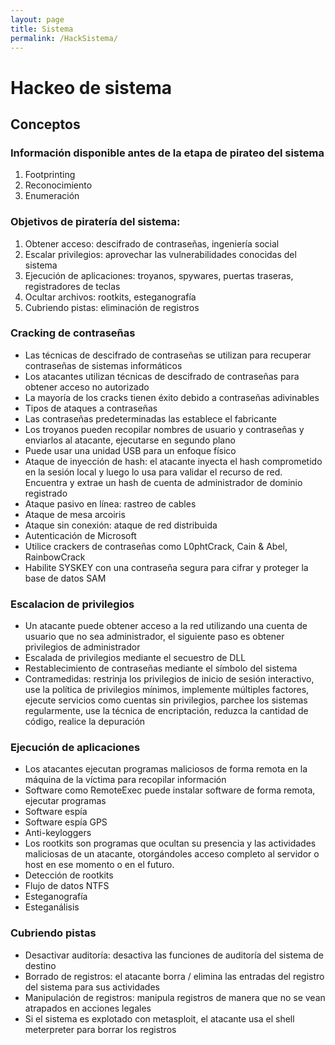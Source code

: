 ```yaml
---
layout: page
title: Sistema
permalink: /HackSistema/
---
```


# Hackeo de sistema

## Conceptos

### Información disponible antes de la etapa de pirateo del sistema

1. Footprinting
2. Reconocimiento
3. Enumeración

### Objetivos de piratería del sistema:

1. Obtener acceso: descifrado de contraseñas, ingeniería social
2. Escalar privilegios: aprovechar las vulnerabilidades conocidas del sistema
3. Ejecución de aplicaciones: troyanos, spywares, puertas traseras, registradores de teclas
4. Ocultar archivos: rootkits, esteganografía
5. Cubriendo pistas: eliminación de registros

### Cracking de contraseñas

* Las técnicas de descifrado de contraseñas se utilizan para recuperar contraseñas de sistemas informáticos
* Los atacantes utilizan técnicas de descifrado de contraseñas para obtener acceso no autorizado
* La mayoría de los cracks tienen éxito debido a contraseñas adivinables
* Tipos de ataques a contraseñas
* Las contraseñas predeterminadas las establece el fabricante
* Los troyanos pueden recopilar nombres de usuario y contraseñas y enviarlos al atacante, ejecutarse en segundo plano
* Puede usar una unidad USB para un enfoque físico
* Ataque de inyección de hash: el atacante inyecta el hash comprometido en la sesión local y luego lo usa para validar el recurso de red. Encuentra y extrae un hash de cuenta de administrador de dominio registrado
* Ataque pasivo en línea: rastreo de cables
* Ataque de mesa arcoiris
* Ataque sin conexión: ataque de red distribuida
* Autenticación de Microsoft
* Utilice crackers de contraseñas como L0phtCrack, Cain & Abel, RainbowCrack
* Habilite SYSKEY con una contraseña segura para cifrar y proteger la base de datos SAM

### Escalacion de privilegios

* Un atacante puede obtener acceso a la red utilizando una cuenta de usuario que no sea administrador, el siguiente paso es obtener privilegios de administrador
* Escalada de privilegios mediante el secuestro de DLL
* Restablecimiento de contraseñas mediante el símbolo del sistema
* Contramedidas: restrinja los privilegios de inicio de sesión interactivo, use la política de privilegios mínimos, implemente múltiples factores, ejecute servicios como cuentas sin privilegios, parchee los sistemas regularmente, use la técnica de encriptación, reduzca la cantidad de código, realice la depuración

### Ejecución de aplicaciones

* Los atacantes ejecutan programas maliciosos de forma remota en la máquina de la víctima para recopilar información
* Software como RemoteExec puede instalar software de forma remota, ejecutar programas
* Software espía
* Software espía GPS
* Anti-keyloggers
* Los rootkits son programas que ocultan su presencia y las actividades maliciosas de un atacante, otorgándoles acceso completo al servidor o host en ese momento o en el futuro.
* Detección de rootkits
* Flujo de datos NTFS
* Esteganografía
* Esteganálisis

### Cubriendo pistas

* Desactivar auditoría: desactiva las funciones de auditoría del sistema de destino
* Borrado de registros: el atacante borra / elimina las entradas del registro del sistema para sus actividades
* Manipulación de registros: manipula registros de manera que no se vean atrapados en acciones legales
* Si el sistema es explotado con metasploit, el atacante usa el shell meterpreter para borrar los registros
